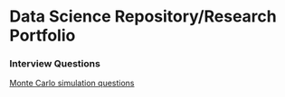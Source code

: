 # Data Science Repository/Research Portfolio


### Interview Questions
[Monte Carlo simulation questions](interview_questions.ipynb)
